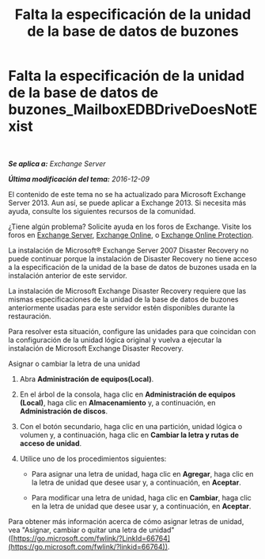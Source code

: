 ﻿---
title: 'Falta la especificación de la unidad de la base de datos de buzones'
TOCTitle: Falta la especificación de la unidad de la base de datos de buzones_MailboxEDBDriveDoesNotExist
ms:assetid: 0e487aa1-3194-4a14-b255-a8b9f9afbf0e
ms:mtpsurl: https://technet.microsoft.com/es-es/library/ms.exch.setupreadiness.mailboxedbdrivedoesnotexist(v=EXCHG.150)
ms:contentKeyID: 48267807
ms.date: 05/22/2018
mtps_version: v=EXCHG.150
ms.translationtype: MT
---

# Falta la especificación de la unidad de la base de datos de buzones\_MailboxEDBDriveDoesNotExist

 

_**Se aplica a:** Exchange Server_

_**Última modificación del tema:** 2016-12-09_

El contenido de este tema no se ha actualizado para Microsoft Exchange Server 2013. Aun así, se puede aplicar a Exchange 2013. Si necesita más ayuda, consulte los siguientes recursos de la comunidad.

¿Tiene algún problema? Solicite ayuda en los foros de Exchange. Visite los foros en [Exchange Server](https://go.microsoft.com/fwlink/p/?linkid=60612), [Exchange Online](https://go.microsoft.com/fwlink/p/?linkid=267542), o [Exchange Online Protection](https://go.microsoft.com/fwlink/p/?linkid=285351).

La instalación de Microsoft® Exchange Server 2007 Disaster Recovery no puede continuar porque la instalación de Disaster Recovery no tiene acceso a la especificación de la unidad de la base de datos de buzones usada en la instalación anterior de este servidor.

La instalación de Microsoft Exchange Disaster Recovery requiere que las mismas especificaciones de la unidad de la base de datos de buzones anteriormente usadas para este servidor estén disponibles durante la restauración.

Para resolver esta situación, configure las unidades para que coincidan con la configuración de la unidad lógica original y vuelva a ejecutar la instalación de Microsoft Exchange Disaster Recovery.

Asignar o cambiar la letra de una unidad

1.  Abra **Administración de equipos(Local)**.

2.  En el árbol de la consola, haga clic en **Administración de equipos (Local)**, haga clic en **Almacenamiento** y, a continuación, en **Administración de discos**.

3.  Con el botón secundario, haga clic en una partición, unidad lógica o volumen y, a continuación, haga clic en **Cambiar la letra y rutas de acceso de unidad**.

4.  Utilice uno de los procedimientos siguientes:
    
      - Para asignar una letra de unidad, haga clic en **Agregar**, haga clic en la letra de unidad que desee usar y, a continuación, en **Aceptar**.
    
      - Para modificar una letra de unidad, haga clic en **Cambiar**, haga clic en la letra de unidad que desee usar y, a continuación, en **Aceptar**.

Para obtener más información acerca de cómo asignar letras de unidad, vea "Asignar, cambiar o quitar una letra de unidad" ([https://go.microsoft.com/fwlink/?LinkId=66764](https://go.microsoft.com/fwlink/?linkid=66764)).

